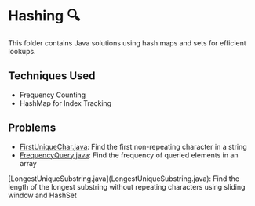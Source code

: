 # Hashing 🔍

This folder contains Java solutions using hash maps and sets for efficient lookups.

## Techniques Used

* Frequency Counting
* HashMap for Index Tracking

## Problems

* [FirstUniqueChar.java](FirstUniqueChar.java): Find the first non-repeating character in a string
* [FrequencyQuery.java](FrequencyQuery.java): Find the frequency of queried elements in an array

\[LongestUniqueSubstring.java](LongestUniqueSubstring.java): Find the length of the longest substring without repeating characters using sliding window and HashSet



